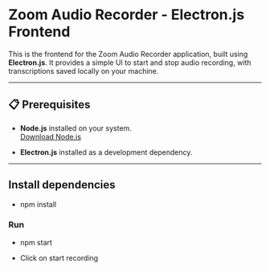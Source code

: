 # Zoom Audio Recorder - Electron.js Frontend

This is the frontend for the Zoom Audio Recorder application, built using **Electron.js**. It provides a simple UI to start and stop audio recording, with transcriptions saved locally on your machine.

---

## 📋 Prerequisites

- **Node.js** installed on your system.  
  [Download Node.js](https://nodejs.org/)

- **Electron.js** installed as a development dependency.

---
## Install dependencies
- npm install

### Run 
- npm start

- Click on start recording 